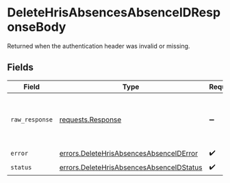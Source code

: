 # DeleteHrisAbsencesAbsenceIDResponseBody

Returned when the authentication header was invalid or missing.


## Fields

| Field                                                                                                | Type                                                                                                 | Required                                                                                             | Description                                                                                          |
| ---------------------------------------------------------------------------------------------------- | ---------------------------------------------------------------------------------------------------- | ---------------------------------------------------------------------------------------------------- | ---------------------------------------------------------------------------------------------------- |
| `raw_response`                                                                                       | [requests.Response](https://requests.readthedocs.io/en/latest/api/#requests.Response)                | :heavy_minus_sign:                                                                                   | Raw HTTP response; suitable for custom response parsing                                              |
| `error`                                                                                              | [errors.DeleteHrisAbsencesAbsenceIDError](../../models/errors/deletehrisabsencesabsenceiderror.md)   | :heavy_check_mark:                                                                                   | N/A                                                                                                  |
| `status`                                                                                             | [errors.DeleteHrisAbsencesAbsenceIDStatus](../../models/errors/deletehrisabsencesabsenceidstatus.md) | :heavy_check_mark:                                                                                   | N/A                                                                                                  |